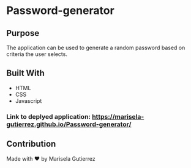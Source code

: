 # Password-generator

## Purpose
The application can be used to generate a random password based on criteria the user selects.

## Built With
* HTML
* CSS
* Javascript





### Link to deplyed application: https://marisela-gutierrez.github.io/Password-generator/

## Contribution
Made with ❤️ by Marisela Gutierrez
